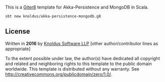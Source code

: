 This is a [Giter8][g8] template for Akka-Persistence and MongoDB in Scala.

```
sbt new knoldus/akka-persistence-mongodb.g8
```

License
-------
Written in **2016** by [Knoldus Software LLP](http://knoldus.com)
[other author/contributor lines as appropriate]

To the extent possible under law, the author(s) have dedicated all copyright and related
and neighboring rights to this template to the public domain worldwide.
This template is distributed without any warranty. See <http://creativecommons.org/publicdomain/zero/1.0/>.

[g8]: http://www.foundweekends.org/giter8/
